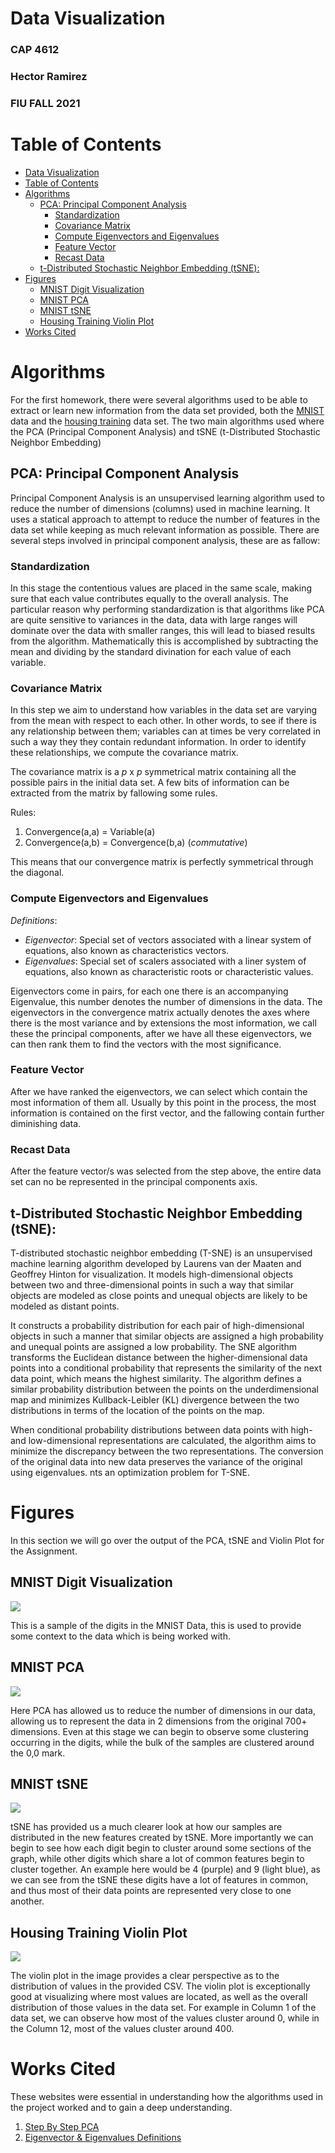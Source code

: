 # Data Visualization 
<h3> CAP 4612 </h3>
<h3> Hector Ramirez </h3>
<h3> FIU FALL 2021 </h3>

<div style="page-break-after: always;"></div>

# Table of Contents
- [Data Visualization](#data-visualization)
- [Table of Contents](#table-of-contents)
- [Algorithms](#algorithms)
  - [PCA: Principal Component Analysis](#pca-principal-component-analysis)
    - [Standardization](#standardization)
    - [Covariance Matrix](#covariance-matrix)
    - [Compute Eigenvectors and Eigenvalues](#compute-eigenvectors-and-eigenvalues)
    - [Feature Vector](#feature-vector)
    - [Recast Data](#recast-data)
  - [t-Distributed Stochastic Neighbor Embedding (tSNE):](#t-distributed-stochastic-neighbor-embedding-tsne)
- [Figures](#figures)
  - [MNIST Digit Visualization](#mnist-digit-visualization)
  - [MNIST PCA](#mnist-pca)
  - [MNIST tSNE](#mnist-tsne)
  - [Housing Training Violin Plot](#housing-training-violin-plot)
- [Works Cited](#works-cited)

<div style="page-break-after: always;"></div>

# Algorithms 

For the first homework, there were several algorithms used to be able to extract or learn new information from the data set provided, both the [MNIST](https://en.wikipedia.org/wiki/MNIST_database) data and the [housing training](https://fiu.instructure.com/courses/109798/files/18124455?wrap=1) data set. The two main algorithms used where the PCA (Principal Component Analysis) and tSNE (t-Distributed Stochastic Neighbor Embedding) 

## PCA: Principal Component Analysis 

Principal Component Analysis is an unsupervised learning algorithm used to reduce the number of dimensions (columns) used in machine learning. It uses a statical approach to attempt to reduce the number of features in the data set while keeping as much relevant information as possible. There are several steps involved in principal component analysis, these are as fallow: 

### Standardization

In this stage the contentious values are placed in the same scale, making sure that each value contributes equally to the overall analysis. The particular reason why performing standardization is that algorithms like PCA are quite sensitive to variances in the data, data with large ranges will dominate over the data with smaller ranges, this will lead to biased results from the algorithm. Mathematically this is accomplished by subtracting the mean and dividing by the standard divination for each value of each variable. 

### Covariance Matrix

In this step we aim to understand how variables in the data set are varying from the mean with respect to each other. In other words, to see if there is any relationship between them; variables can at times be very correlated in such a way they they contain redundant information. In order to identify these relationships, we compute the covariance matrix. 

The covariance matrix is a *p* x *p* symmetrical matrix containing all the possible pairs in the initial data set. A few bits of information can be extracted from the matrix by fallowing some rules. 

Rules:
1. Convergence(a,a) = Variable(a)
2. Convergence(a,b) = Convergence(b,a) (*commutative*)

This means that our convergence matrix is perfectly symmetrical through the diagonal. 

### Compute Eigenvectors and Eigenvalues

_Definitions_: 
- _Eigenvector_: Special set of vectors associated with a linear system of equations, also known as characteristics vectors.  
- _Eigenvalues_: Special set of scalers associated with a liner system of equations, also known as characteristic roots or characteristic values. 

Eigenvectors come in pairs, for each one there is an accompanying Eigenvalue, this number denotes the number of dimensions in the data. The eigenvectors in the convergence matrix actually denotes the axes where there is the most variance and by extensions the most information,  we call these the principal components, after we have all these eigenvectors, we can then rank them to find the vectors with the most significance. 

### Feature Vector

After we have ranked the eigenvectors, we can select which contain the most information of them all. Usually by this point in the process, the most information is contained on the first vector, and the fallowing contain further diminishing data. 

### Recast Data

After the feature vector/s was selected from the step above, the entire data set can no be represented in the principal components axis. 

<div style="page-break-after: always;"></div>

## t-Distributed Stochastic Neighbor Embedding (tSNE): 

T-distributed stochastic neighbor embedding (T-SNE) is an unsupervised machine learning algorithm developed by Laurens van der Maaten and Geoffrey Hinton for visualization. It models high-dimensional objects between two and three-dimensional points in such a way that similar objects are modeled as close points and unequal objects are likely to be modeled as distant points. 

It constructs a probability distribution for each pair of high-dimensional objects in such a manner that similar objects are assigned a high probability and unequal points are assigned a low probability. The SNE algorithm transforms the Euclidean distance between the higher-dimensional data points into a conditional probability that represents the similarity of the next data point, which means the highest similarity. The algorithm defines a similar probability distribution between the points on the underdimensional map and minimizes Kullback-Leibler (KL) divergence between the two distributions in terms of the location of the points on the map.

When conditional probability distributions between data points with high- and low-dimensional representations are calculated, the algorithm aims to minimize the discrepancy between the two representations. The conversion of the original data into new data preserves the variance of the original using eigenvalues. nts an optimization problem for T-SNE.

<div style="page-break-after: always;"></div>

# Figures 

In this section we will go over the output of the PCA, tSNE and Violin Plot for the Assignment. 

## MNIST Digit Visualization
<img src="./digits.png" />

This is a sample of the digits in the MNIST Data, this is used to provide some context to the data which is being worked with. 

<div style="page-break-after: always;"></div>


## MNIST PCA

<img src="./PCA.png" />

Here PCA has allowed us to reduce the number of dimensions in our data, allowing us to represent the data in 2 dimensions from the original 700+ dimensions. Even at this stage we can begin to observe some clustering occurring in the digits, while the bulk of the samples are clustered around the 0,0 mark. 

<div style="page-break-after: always;"></div>

## MNIST tSNE

<img src="./tSNE.png" />

tSNE has provided us a much clearer look at how our samples are distributed in the new features created by tSNE. More importantly we can begin to see how each digit begin to cluster around some sections of the graph, while other digits which share a lot of common features begin to cluster together. An example here would be 4 (purple)  and 9 (light blue), as we can see from the tSNE these digits have a lot of features in common, and thus most of their data points are represented very close to one another. 

<div style="page-break-after: always;"></div>

## Housing Training Violin Plot

<img src="./violin-plot.png" />

The violin plot in the image provides a clear perspective as to the distribution of values in the provided CSV. The violin plot is exceptionally good at visualizing where most values are located, as well as the overall distribution of those values in the data set. For example in Column 1 of the data set, we can observe how most of the values cluster around 0, while in the Column 12, most of the values cluster around 400. 


<div style="page-break-after: always;"></div>

# Works Cited

These websites were essential in understanding how the algorithms used in the project worked and to gain a deep understanding. 

1. [Step By Step PCA](https://builtin.com/data-science/step-step-explanation-principal-component-analysis)
2. [Eigenvector & Eigenvalues Definitions](https://www.google.com/url?sa=t&rct=j&q=&esrc=s&source=web&cd=&cad=rja&uact=8&ved=2ahUKEwicuIPyufDyAhXPSzABHWbLDAsQFnoECA8QAw&url=https%3A%2F%2Fmathworld.wolfram.com%2FEigenvector.html&usg=AOvVaw1d1iN4NCLrk3Rp4M1hGLqS)